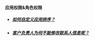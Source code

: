 #### 应用权限&角色权限

* ##### [如何自定义应用排序？](https://worktile.com/club/baike/e730f2c247454a20b212a77acdf84970) 

* ##### [客户负责人为何不能修改联系人信息呢？ ](https://worktile.com/club/baike/8aa05ceede244e08a930a75558816c77)